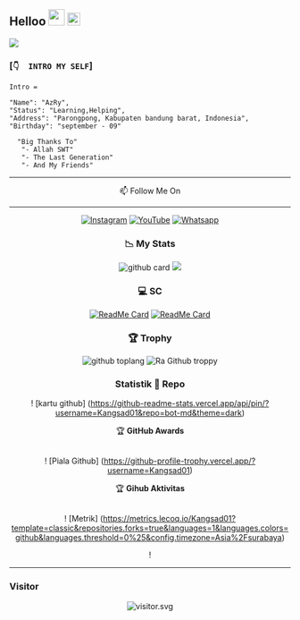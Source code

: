 ## Helloo <img src="https://github.com/TheDudeThatCode/TheDudeThatCode/blob/master/Assets/Hi.gif" width="29px"> <img src="https://www.gambaranimasi.org/data/media/1904/animasi-bergerak-smiley-kacamata-hitam-0109.gif" width="23px">
<a href="https://github.com/AzRyCb"><img src="https://cardivo.vercel.app/api?name=AzRy&description=Hi,%20i%27m%20AzRy%20and%20i%27m%20just%20a%20newbie%20programmer%20Nice%20to%20meet%20you%20👋&image=https://wallpaperaccess.com/full/7857767.jpg&usqp=CAU&backgroundColor=%23ecf0f1&instagram=@senpai_chan_gemoy&github=AzRyCb&pattern=leaf&colorPattern=%23eaeaea" /><a>
</p>

### [`👇  INTRO MY SELF`]
```
Intro =

"Name": "AzRy",
"Status": "Learning,Helping",
"Address": "Parongpong, Kabupaten bandung barat, Indonesia",
"Birthday": "september - 09"
   
  "Big Thanks To"
   "- Allah SWT"
   "- The Last Generation"
   "- And My Friends"
```
___


<p align="center">
📫 Follow Me On
</p>

<div align="center">
   
---
<a href="https://www.instagram.com/senpai_chan_gemoy" target="_blank"><img src="https://img.shields.io/badge/Instagram-%23E4405F.svg?&style=flat-square&logo=instagram&logoColor=white" alt="Instagram"></a>
<a href="bit.ly/Papah-Chan" target="_blank"><img src="https://img.shields.io/badge/YouTube-%231877F2.svg?&style=flat-square&logo=YouTube&logoColor=white" alt="YouTube"></a>
<a href="https://wa.me/6281268416245" target="_blank"><img src="https://img.shields.io/badge/Whatsapp-%808080.svg?&style=flat-square&logo=Whatsapp&logoColor=white" alt="Whatsapp"></a>
</p>

### 📉 My Stats

![github card](https://github-readme-stats.vercel.app/api?username=AzRyCb&show_icons=true&theme=radical)
![](https://github-profile-summary-cards.vercel.app/api/cards/profile-details?username=AzRyCb&theme=monokai)

### 💻 SC
[![ReadMe Card](https://github-readme-stats.vercel.app/api/pin/?username=AzRyCb&repo=ForBotz&theme=highcontrast)](https://github.com/AzRyCb/ForBotz)
[![ReadMe Card](https://github-readme-stats.vercel.app/api/pin/?username=AzRyCb&repo=Api-Github&theme=highcontrast)](https://github.com/AzRyCb/Api-Github)

### 🏆 Trophy
![github toplang](https://github-readme-stats.vercel.app/api/top-langs/?username=AzRyCb&layout=compact&theme=highcontrast)
![Ra Github troppy](https://github-profile-trophy.vercel.app/?username=AzRyCb&theme=monokai)
 
### Statistik 🔭 Repo
! [kartu github] (https://github-readme-stats.vercel.app/api/pin/?username=Kangsad01&repo=bot-md&theme=dark)


<dtail>
    <summary>&#127942 <b>GitHub Awards</b></summary><br/>

! [Piala Github] (https://github-profile-trophy.vercel.app/?username=Kangsad01)

</detail>

<dtail>
 <summary>&#127942 <b>Gihub Aktivitas</b></summary><br/>

! [Metrik] (https://metrics.lecoq.io/Kangsad01?template=classic&repositories.forks=true&languages=1&languages.colors=github&languages.threshold=0%25&config.timezone=Asia%2Fsurabaya)

</detail> 

! [](https://visitor-badge.glitch.me/badge?page_id=Kangsad01)

---



<h3 align="left">Visitor</h3>
<p align="center">
<img src="https://count.caliphdev.my.id/get/@Kangsad01?theme=rule34" alt="visitor.svg">
</p>
